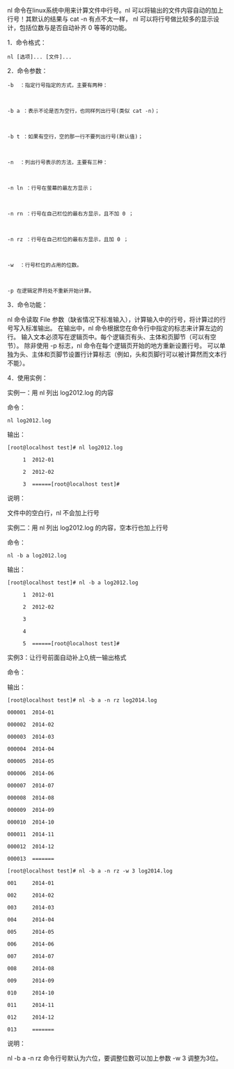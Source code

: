 nl 命令在linux系统中用来计算文件中行号。nl 可以将输出的文件内容自动的加上行号！其默认的结果与 cat -n 有点不太一样， nl 可以将行号做比较多的显示设计，包括位数与是否自动补齐 0 等等的功能。  



1．命令格式：



    nl [选项]... [文件]...



2．命令参数：



    -b  ：指定行号指定的方式，主要有两种：



    -b a ：表示不论是否为空行，也同样列出行号(类似 cat -n)；



    -b t ：如果有空行，空的那一行不要列出行号(默认值)；



    -n  ：列出行号表示的方法，主要有三种：



    -n ln ：行号在萤幕的最左方显示；



    -n rn ：行号在自己栏位的最右方显示，且不加 0 ；



    -n rz ：行号在自己栏位的最右方显示，且加 0 ；



    -w  ：行号栏位的占用的位数。



    -p 在逻辑定界符处不重新开始计算。



3．命令功能：



nl 命令读取 File 参数（缺省情况下标准输入），计算输入中的行号，将计算过的行号写入标准输出。 在输出中，nl 命令根据您在命令行中指定的标志来计算左边的行。 输入文本必须写在逻辑页中。每个逻辑页有头、主体和页脚节（可以有空节）。 除非使用 -p 标志，nl 命令在每个逻辑页开始的地方重新设置行号。 可以单独为头、主体和页脚节设置行计算标志（例如，头和页脚行可以被计算然而文本行不能）。



4．使用实例：



实例一：用 nl 列出 log2012.log 的内容



命令：



    nl log2012.log



输出：



    [root@localhost test]# nl log2012.log

         1  2012-01

         2  2012-02

         3  ======[root@localhost test]#



说明：



文件中的空白行，nl 不会加上行号



实例二：用 nl 列出 log2012.log 的内容，空本行也加上行号



命令：



    nl -b a log2012.log



输出：



    [root@localhost test]# nl -b a log2012.log 

         1  2012-01

         2  2012-02

         3

         4

         5  ======[root@localhost test]#



实例3：让行号前面自动补上0,统一输出格式



命令：



输出：



    [root@localhost test]# nl -b a -n rz log2014.log 

    000001  2014-01

    000002  2014-02

    000003  2014-03

    000004  2014-04

    000005  2014-05

    000006  2014-06

    000007  2014-07

    000008  2014-08

    000009  2014-09

    000010  2014-10

    000011  2014-11

    000012  2014-12

    000013  =======

    [root@localhost test]# nl -b a -n rz -w 3 log2014.log 

    001     2014-01

    002     2014-02

    003     2014-03

    004     2014-04

    005     2014-05

    006     2014-06

    007     2014-07

    008     2014-08

    009     2014-09

    010     2014-10

    011     2014-11

    012     2014-12

    013     =======



说明：



nl -b a -n rz 命令行号默认为六位，要调整位数可以加上参数 -w 3 调整为3位。
